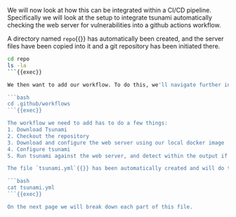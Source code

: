 We will now look at how this can be integrated within a CI/CD pipeline. Specifically we will look at the setup to integrate tsunami automatically checking the web server for vulnerabilities into a github actions workflow. 

A directory named `repo`{{}} has automatically been created, and the server files have been copied into it and a git repository has been initiated there. 

```bash
cd repo
ls -la
```{{exec}}

We then want to add our workflow. To do this, we'll navigate further into the .github/workflows directory.

```bash
cd .github/workflows
```{{exec}}

The workflow we need to add has to do a few things:
1. Download Tsunami
2. Checkout the repository
3. Download and configure the web server using our local docker image
4. Configure tsunami
5. Run tsunami against the web server, and detect within the output if there are any vulnerabilities

The file `tsunami.yml`{{}} has been automatically created and will do the steps above, we can explore it by running:

```bash
cat tsunami.yml
```{{exec}}

On the next page we will break down each part of this file.